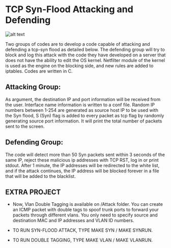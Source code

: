 # TCP Syn-Flood Attacking and Defending


![alt text](https://github.com/boranyldrm/Kangal/blob/master/logo.png?raw=true)

Two groups of codes are to develop a code capable of attacking and defending a tcp-syn flood as detailed below. The defending group will try to block and log this attack with the code they have developed on a server that does not have the ability to edit the OS kernel. Netfilter module of the kernel is used as the engine on the blocking side, and new rules are added to iptables. Codes are written in C. 


Attacking Group:
----------------

As argument, the destination IP and port information will be received from the user. Interface name information is written to a conf file.
Random IP numbers between 1-254 are generated as source host IP to be used with the Syn flood, S (Syn) flag is added to every packet as tcp flag by randomly generating source port information. It will print the total number of packets sent to the screen.

Defending Group:
----------------

The code will detect more than 50 Syn packets sent within 3 seconds of the same IP, reject these malicious ip addresses with TCP RST, log in or print stdout. After 1 minute, the IP addresses will be redirected to the white list, and if the attack continues, the IP address will be blocked forever in a file that will be added to the blacklist.

EXTRA PROJECT
-------------

* Now, Vlan Double Tagging is available on /Attack folder. You can create an ICMP packet with double tags to spoof trunk ports to forward your packets through different vlans. You only need to specify source and destination MAC and IP addresses and VLAN ID numbers.

* TO RUN SYN-FLOOD ATTACK, TYPE MAKE SYN / MAKE SYNRUN.
    
* TO RUN DOUBLE TAGGING, TYPE MAKE VLAN / MAKE VLANRUN.
